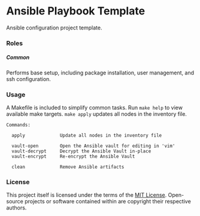 Ansible Playbook Template
=========================
Ansible configuration project template.


### Roles

##### Common
Performs base setup, including package installation, user management, and ssh configuration.


### Usage
A Makefile is included to simplify common tasks. Run `make help` to view available make targets. `make apply` updates all nodes in the inventory file.

```
Commands:

  apply             Update all nodes in the inventory file

  vault-open        Open the Ansible vault for editing in 'vim'
  vault-decrypt     Decrypt the Ansible Vault in-place
  vault-encrypt     Re-encrypt the Ansible Vault

  clean             Remove Ansible artifacts
```


### License
This project itself is licensed under the terms of the [MIT License](LICENSE).
Open-source projects or software contained within are copyright their respective authors.
